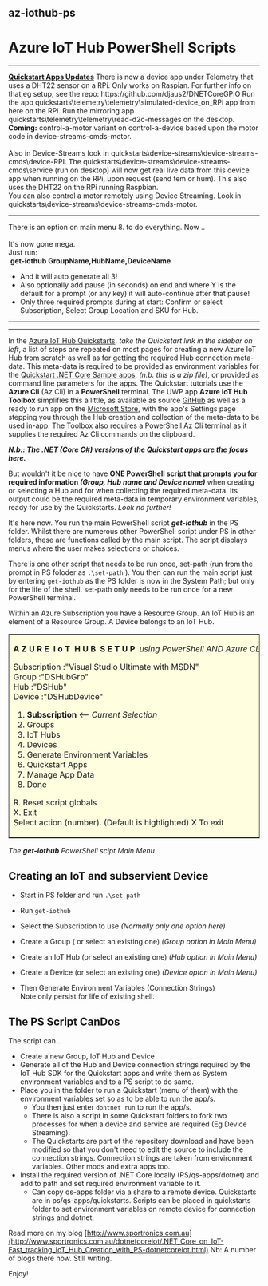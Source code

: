 ## az-iothub-ps

# Azure IoT Hub PowerShell Scripts

<hr>
<u><b>Quickstart Apps Updates</b></u>
There is now a device app under Telemetry that uses a DHT22 sensor on a RPi. Only works on Raspian. For further info on that,eg setup, see the repo: https://github.com/djaus2/DNETCoreGPIO  Run the app quickstarts\telemetry\telemetry\simulated-device_on_RPi app from here on the RPi.  Run the mirroring app quickstarts\telemetry\telemetry\read-d2c-messages on the desktop.<br><b>Coming:</b> control-a-motor variant on control-a-device based upon the motor code in device-streams-cmds-motor.
<br>
<br>
Also in Device-Streams look in quickstarts\device-streams\device-streams-cmds\device-RPI. The quickstarts\device-streams\device-streams-cmds\service (run on desktop) will now get real live data from this device app when running on the RPi, upon request (send tem or hum). This also uses the DHT22 on the RPi running Raspbian.<br>You can also control a motor remotely using Device Streaming. Look in  quickstarts\device-streams\device-streams-cmds-motor.
<hr>

There is an option on main menu 8. to do everything. Now ..<br> <br>
It's now gone mega.<br>
Just run: <br>
&nbsp;<b>get-iothub GroupName,HubName,DeviceName</b>

- And it will auto generate all 3!<br>
- Also optionally add pause (in seconds) on end and where Y is the default for a prompt (or any key) it will auto-continue after that pause!
- Only three required prompts during at start: Confirm or select Subscription, Select Group Location and SKU for Hub.
<hr>
<hr>

In the [Azure IoT Hub Quickstarts](https://docs.microsoft.com/en-us/azure/iot-hub/). _take the Quickstart link in the sidebar on left_, a list of steps are repeated on most pages for creating a new Azure IoT Hub from scratch as well as for getting the required Hub connection meta-data. This meta-data is required to be provided as environment variables for the [Quickstart .NET Core Sample apps](https://github.com/Azure-Samples/azure-iot-samples-csharp/archive/master.zip), _(n.b. this is a zip file)_, or provided as command line parameters for the apps. The Quickstart tutorials use the **Azure Cli** (Az Cli) in a **PowerShell** terminal. The UWP app **Azure IoT Hub Toolbox** simplifies this a little, as available as source [GitHub](https://github.com/djaus2/Azure.IoTHub.Toolbox) as well as a ready to run app on the [Microsoft Store](https://www.microsoft.com/en-au/p/azureiothubtoolbox/9pmcf9clttwz?activetab=pivot:overviewtab), with the app's Settings page stepping you through the Hub creation and collection of the meta-data to be used in-app. The Toolbox also requires a PowerShell Az Cli terminal as it supplies the required Az Cli commands on the clipboard.

**_N.b.: The .NET (Core C#) versions of the Quickstart apps are the focus here._**

But wouldn't it be nice to have **ONE PowerShell script that prompts you for required information _(Group, Hub name and Device name)_** when creating or selecting a Hub and for when collecting the required meta-data. Its output could be the required meta-data in temporary environment variables, ready for use by the Quickstarts. _Look no further!_

It's here now.  You run the main PowerShell script **_get-iothub_** in the PS folder. Whilst there are numerous other PowerShell script under PS in other folders, these are functions called by the main script. The script displays menus where the user makes selections or choices.

There is one other script that needs to be run once, set-path (run from the prompt in PS foloder as   ```.\set-path``` ). You then can run the main script just by entering ```get-iothub``` as the PS folder is now in the System Path; but only for the life of the  shell. set-path only needs to be run once for a new PowerShell terminal.

Within an Azure Subscription you have a Resource Group.
An IoT Hub is an element of a Resource Group.
A Device belongs to an IoT Hub.

<table border="1"  style="background-color:#FFFFE0;"><tr><td>

**A&nbsp;Z&nbsp;U&nbsp;R&nbsp;E&nbsp;&nbsp;I&nbsp;o&nbsp;T&nbsp;&nbsp;H&nbsp;U&nbsp;B&nbsp;&nbsp;S&nbsp;E&nbsp;T&nbsp;U&nbsp;P**&nbsp;&nbsp;_using&nbsp;PowerShell&nbsp;AND&nbsp;Azure&nbsp;CLI_

   Subscription :"Visual Studio Ultimate with MSDN"<br>
          Group :"DSHubGrp"<br>
            Hub :"DSHub" <br>
         Device :"DSHubDevice"<br>

1. **Subscription** <-- _Current Selection_
2. Groups
3. IoT Hubs
4. Devices
5. Generate Environment Variables
6. Quickstart Apps
7. Manage App Data
8. Done

R. Reset script globals<br>
X. Exit<br>
Select action (number). (Default is highlighted) X To exit
</td></tr></table>

_The **get-iothub** PowerShell scipt Main Menu_

## Creating an IoT and subservient Device

- Start in PS folder and run ```.\set-path```
- Run ```get-iothub```

- Select the Subscription to use _(Normally only one option here)_
- Create a Group ( or select an existing one)  _(Group option in Main Menu)_
- Create an IoT Hub (or select an existing one) _(Hub option in Main Menu)_
- Create a Device (or select an existing one) _(Device opton in Main Menu)_

- Then Generate Environment Variables (Connection Strings)<br>
  Note only persist for life of existing shell.

## The PS Script CanDos

The script can...
- Create a new Group, IoT Hub and Device
- Generate all of the Hub and Device connection strings required by the IoT Hub SDK for the Quickstart apps and write them as System environment variables and to a PS script to do same.
- Place you in the folder to run a Quickstart (menu of them) with the environment variables set so as to be able to run the app/s.
    - You then just enter ```dontnet run``` to run the app/s.
    - There is also a script in some Quickstart folders to fork two processes for when a device and service are required (Eg Device Streaming).
    - The Quickstarts are part of the repository download and have been modified so that you don't need to edit the source to include the connection strings. Connection strings are taken from environment variables. Other mods and extra apps too.
- Install the required version of .NET Core locally (PS/qs-apps/dotnet) and add to path and set required environment variable to it.
   - Can copy qs-apps folder via a share to a remote device. Quickstarts are in ps/qs-apps/quickstarts. Scripts can be placed in quickstarts folder to set environment variables on remote device for connection strings and dotnet.

Read more on my blog [http://www.sportronics.com.au](http://www.sportronics.com.au/dotnetcoreiot/.NET_Core_on_IoT-Fast_tracking_IoT_Hub_Creation_with_PS-dotnetcoreiot.html) 
Nb: A number of blogs there now. Still writing. 

Enjoy!
